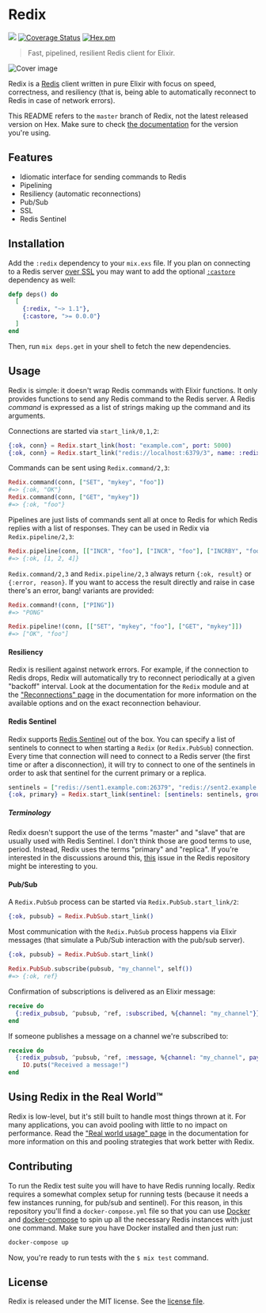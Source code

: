 # Redix

![](https://github.com/whatyouhide/redix/workflows/CI/badge.svg)
[![Coverage Status](https://coveralls.io/repos/github/whatyouhide/redix/badge.svg?branch=main)](https://coveralls.io/github/whatyouhide/redix?branch=main)
[![Hex.pm](https://img.shields.io/hexpm/v/redix.svg)](https://hex.pm/packages/redix)

> Fast, pipelined, resilient Redis client for Elixir.

![Cover image](http://i.imgur.com/ZG2RXsb.png)

Redix is a [Redis][redis] client written in pure Elixir with focus on speed, correctness, and resiliency (that is, being able to automatically reconnect to Redis in case of network errors).

This README refers to the `master` branch of Redix, not the latest released version on Hex. Make sure to check [the documentation](http://hexdocs.pm/redix) for the version you're using.

## Features

  * Idiomatic interface for sending commands to Redis
  * Pipelining
  * Resiliency (automatic reconnections)
  * Pub/Sub
  * SSL
  * Redis Sentinel

## Installation

Add the `:redix` dependency to your `mix.exs` file. If you plan on connecting to a Redis server [over SSL][docs-ssl] you may want to add the optional [`:castore`][castore] dependency as well:

```elixir
defp deps() do
  [
    {:redix, "~> 1.1"},
    {:castore, ">= 0.0.0"}
  ]
end
```

Then, run `mix deps.get` in your shell to fetch the new dependencies.

## Usage

Redix is simple: it doesn't wrap Redis commands with Elixir functions. It only provides functions to send any Redis command to the Redis server. A Redis *command* is expressed as a list of strings making up the command and its arguments.

Connections are started via `start_link/0,1,2`:

```elixir
{:ok, conn} = Redix.start_link(host: "example.com", port: 5000)
{:ok, conn} = Redix.start_link("redis://localhost:6379/3", name: :redix)
```

Commands can be sent using `Redix.command/2,3`:

```elixir
Redix.command(conn, ["SET", "mykey", "foo"])
#=> {:ok, "OK"}
Redix.command(conn, ["GET", "mykey"])
#=> {:ok, "foo"}
```

Pipelines are just lists of commands sent all at once to Redis for which Redis replies with a list of responses. They can be used in Redix via `Redix.pipeline/2,3`:

```elixir
Redix.pipeline(conn, [["INCR", "foo"], ["INCR", "foo"], ["INCRBY", "foo", "2"]])
#=> {:ok, [1, 2, 4]}
```

`Redix.command/2,3` and `Redix.pipeline/2,3` always return `{:ok, result}` or `{:error, reason}`. If you want to access the result directly and raise in case there's an error, bang! variants are provided:

```elixir
Redix.command!(conn, ["PING"])
#=> "PONG"

Redix.pipeline!(conn, [["SET", "mykey", "foo"], ["GET", "mykey"]])
#=> ["OK", "foo"]
```

#### Resiliency

Redix is resilient against network errors. For example, if the connection to Redis drops, Redix will automatically try to reconnect periodically at a given "backoff" interval. Look at the documentation for the `Redix` module and at the ["Reconnections" page][docs-reconnections] in the documentation for more information on the available options and on the exact reconnection behaviour.

#### Redis Sentinel

Redix supports [Redis Sentinel][redis-sentinel] out of the box. You can specify a list of sentinels to connect to when starting a `Redix` (or `Redix.PubSub`) connection. Every time that connection will need to connect to a Redis server (the first time or after a disconnection), it will try to connect to one of the sentinels in order to ask that sentinel for the current primary or a replica.

```elixir
sentinels = ["redis://sent1.example.com:26379", "redis://sent2.example.com:26379"]
{:ok, primary} = Redix.start_link(sentinel: [sentinels: sentinels, group: "main"])
```

##### Terminology

Redix doesn't support the use of the terms "master" and "slave" that are usually used with Redis Sentinel. I don't think those are good terms to use, period. Instead, Redix uses the terms "primary" and "replica". If you're interested in the discussions around this, [this][redis-terminology-issue] issue in the Redis repository might be interesting to you.

#### Pub/Sub

A `Redix.PubSub` process can be started via `Redix.PubSub.start_link/2`:

```elixir
{:ok, pubsub} = Redix.PubSub.start_link()
```

Most communication with the `Redix.PubSub` process happens via Elixir messages (that simulate a Pub/Sub interaction with the pub/sub server).

```elixir
{:ok, pubsub} = Redix.PubSub.start_link()

Redix.PubSub.subscribe(pubsub, "my_channel", self())
#=> {:ok, ref}
```

Confirmation of subscriptions is delivered as an Elixir message:

```elixir
receive do
  {:redix_pubsub, ^pubsub, ^ref, :subscribed, %{channel: "my_channel"}} -> :ok
end
```

If someone publishes a message on a channel we're subscribed to:

```elixir
receive do
  {:redix_pubsub, ^pubsub, ^ref, :message, %{channel: "my_channel", payload: "hello"}} ->
    IO.puts("Received a message!")
end
```

## Using Redix in the Real World™

Redix is low-level, but it's still built to handle most things thrown at it. For many applications, you can avoid pooling with little to no impact on performance. Read the ["Real world usage" page][docs-real-world-usage] in the documentation for more information on this and pooling strategies that work better with Redix.

## Contributing

To run the Redix test suite you will have to have Redis running locally. Redix requires a somewhat complex setup for running tests (because it needs a few instances running, for pub/sub and sentinel). For this reason, in this repository you'll find a `docker-compose.yml` file so that you can use [Docker][docker] and [docker-compose][] to spin up all the necessary Redis instances with just one command. Make sure you have Docker installed and then just run:

```bash
docker-compose up
```

Now, you're ready to run tests with the `$ mix test` command.

## License

Redix is released under the MIT license. See the [license file](LICENSE.txt).


[redis]: http://redis.io
[redis-sentinel]: https://redis.io/topics/sentinel
[redix-pubsub]: https://github.com/whatyouhide/redix_pubsub
[castore]: https://github.com/ericmj/castore
[docs-ssl]: https://hexdocs.pm/redix/Redix.html#module-ssl
[docs-reconnections]: http://hexdocs.pm/redix/reconnections.html
[docs-real-world-usage]: http://hexdocs.pm/redix/real-world-usage.html
[docker]: https://www.docker.com
[docker-compose]: https://docs.docker.com/compose/
[redis-terminology-issue]: https://github.com/antirez/redis/issues/5335
